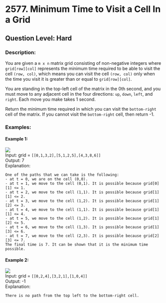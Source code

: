 # 2577. Minimum Time to Visit a Cell In a Grid
## Question Level: Hard
### Description:
You are given a `m x n` matrix grid consisting of non-negative integers where `grid[row][col]` represents the minimum time required to be able to visit the cell `(row, col)`, which means you can visit the cell `(row, col)` only when the time you visit it is greater than or equal to `grid[row][col]`.

You are standing in the top-left cell of the matrix in the 0th second, and you must move to any adjacent cell in the four directions: `up`, `down`, `left`, and `right`. Each move you make takes 1 second.

Return the minimum time required in which you can visit the `bottom-right` cell of the matrix. If you cannot visit the `bottom-right` cell, then return -1.

### Examples:
#### Example 1:
<img src="https://assets.leetcode.com/uploads/2023/02/14/yetgriddrawio-8.png"><br>
Input: grid = `[[0,1,3,2],[5,1,2,5],[4,3,8,6]]`<br>
Output: 7<br>
Explanation: 
```
One of the paths that we can take is the following:
- at t = 0, we are on the cell (0,0).
- at t = 1, we move to the cell (0,1). It is possible because grid[0][1] <= 1.
- at t = 2, we move to the cell (1,1). It is possible because grid[1][1] <= 2.
- at t = 3, we move to the cell (1,2). It is possible because grid[1][2] <= 3.
- at t = 4, we move to the cell (1,1). It is possible because grid[1][1] <= 4.
- at t = 5, we move to the cell (1,2). It is possible because grid[1][2] <= 5.
- at t = 6, we move to the cell (1,3). It is possible because grid[1][3] <= 6.
- at t = 7, we move to the cell (2,3). It is possible because grid[2][3] <= 7.
The final time is 7. It can be shown that it is the minimum time possible.
```
#### Example 2:
<img src="https://assets.leetcode.com/uploads/2023/02/14/yetgriddrawio-9.png"><br>
Input: grid = `[[0,2,4],[3,2,1],[1,0,4]]`<br>
Output: -1<br>
Explanation:
```
There is no path from the top left to the bottom-right cell.
```
